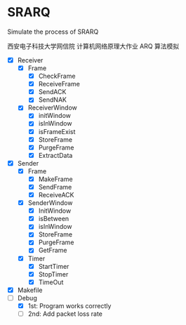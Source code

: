 # SRARQ
Simulate the process of SRARQ

西安电子科技大学网信院 计算机网络原理大作业 ARQ 算法模拟

- [x] Receiver
    - [x] Frame
        - [x] CheckFrame
        - [x] ReceiveFrame
        - [x] SendACK
        - [x] SendNAK
    - [x] ReceiverWindow
        - [x] initWindow
        - [x] isInWindow
        - [x] isFrameExist
        - [x] StoreFrame
        - [x] PurgeFrame
        - [x] ExtractData
- [x] Sender
    - [x] Frame
        - [x] MakeFrame
        - [x] SendFrame
        - [x] ReceiveACK
    - [x] SenderWindow
        - [x] InitWindow
        - [x] isBetween
        - [x] isInWindow
        - [x] StoreFrame
        - [x] PurgeFrame
        - [x] GetFrame
    - [x] Timer
        - [x] StartTimer
        - [x] StopTimer
        - [x] TimeOut
- [x] Makefile
- [ ] Debug
    - [x] 1st: Program works correctly
    - [ ] 2nd: Add packet loss rate
